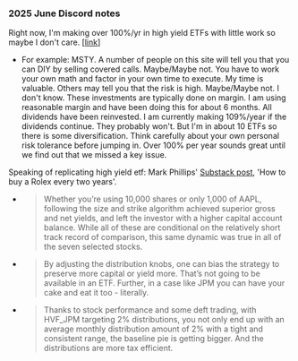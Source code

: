 ### 2025 June Discord notes

Right now, I'm making over 100%/yr in high yield ETFs with little work so maybe I don't care. [[link](https://discord.com/channels/1368787013763072040/1368844123251015751/1377653456545779822)]
- For example: MSTY. A number of people on this site will tell you that you can DIY by selling covered calls.  Maybe/Maybe not. You have to work your own math and factor in your own time to execute.  My time is valuable. Others may tell you that the risk is high.  Maybe/Maybe not.  I don't know. These investments are typically done on margin.  I am using reasonable margin and have been doing this for about 6 months.  All dividends have been reinvested. I am currently making 109%/year if the dividends continue.  They probably won't.  But I'm in about 10 ETFs so there is some diversification. Think carefully about your own personal risk tolerance before jumping in.  Over 100% per year sounds great until we find out that we missed a key issue.

Speaking of replicating high yield etf: Mark Phillips' [Substack post](https://thetill.substack.com/p/how-to-buy-a-rolex-every-two-years), 'How to buy a Rolex every two years'.
- > Whether you’re using 10,000 shares or only 1,000 of AAPL, following the size and strike algorithm achieved superior gross and net yields, and left the investor with a higher capital account balance. While all of these are conditional on the relatively short track record of comparison, this same dynamic was true in all of the seven selected stocks.
- > By adjusting the distribution knobs, one can bias the strategy to preserve more capital or yield more. That’s not going to be available in an ETF. Further, in a case like JPM you can have your cake and eat it too - literally.
- > Thanks to stock performance and some deft trading, with HVF_JPM targeting 2% distributions, you not only end up with an average monthly distribution amount of 2% with a tight and consistent range, the baseline pie is getting bigger. And the distributions are more tax efficient.
